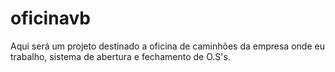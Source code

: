 # oficinavb
Aqui será um projeto destinado a oficina de caminhões da empresa onde eu trabalho, sistema de abertura e fechamento de O.S's.
